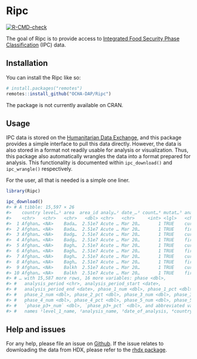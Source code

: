 
<!-- README.md is generated from README.Rmd. Please edit that file -->

# Ripc

<!-- badges: start -->

[![R-CMD-check](https://github.com/OCHA-DAP/Ripc/actions/workflows/R-CMD-check.yaml/badge.svg)](https://github.com/OCHA-DAP/Ripc/actions/workflows/R-CMD-check.yaml)
<!-- badges: end -->

The goal of Ripc is to provide access to [Integrated Food Security Phase
Classification](https://www.ipcinfo.org) (IPC) data.

## Installation

You can install the Ripc like so:

``` r
# install.packages("remotes")
remotes::install_github("OCHA-DAP/Ripc")
```

The package is not currently available on CRAN.

## Usage

IPC data is stored on the [Humanitarian Data
Exchange](https://data.humdata.org/dataset/ipc-country-data), and this
package provides a simple interface to pull this data directly. However,
the data is also stored in a format not readily usable for analysis or
visualization. Thus, this package also automatically wrangles the data
into a format prepared for analysis. This functionality is documented
within `ipc_download()` and `ipc_wrangle()` respectively.

For the user, all that is needed is a simple one liner.

``` r
library(Ripc)

ipc_download()
#> # A tibble: 15,597 × 26
#>    country level…¹ area  area_id analy…² date_…³ count…⁴ mutat…⁵ analy…⁶ popul…⁷
#>    <chr>   <chr>   <chr>   <dbl> <chr>   <chr>     <int> <lgl>   <chr>     <dbl>
#>  1 Afghan… <NA>    Bada…  2.51e7 Acute … Mar 20…       1 TRUE    current 1401209
#>  2 Afghan… <NA>    Bada…  2.51e7 Acute … Mar 20…       1 TRUE    first_… 1401209
#>  3 Afghan… <NA>    Badg…  2.51e7 Acute … Mar 20…       1 TRUE    current  730566
#>  4 Afghan… <NA>    Badg…  2.51e7 Acute … Mar 20…       1 TRUE    first_…  730566
#>  5 Afghan… <NA>    Bagh…  2.51e7 Acute … Mar 20…       1 TRUE    current 1077131
#>  6 Afghan… <NA>    Bagh…  2.51e7 Acute … Mar 20…       1 TRUE    first_… 1077131
#>  7 Afghan… <NA>    Bagh…  2.51e7 Acute … Mar 20…       1 TRUE    current  271631
#>  8 Afghan… <NA>    Bagh…  2.51e7 Acute … Mar 20…       1 TRUE    first_…  271631
#>  9 Afghan… <NA>    Balkh  2.51e7 Acute … Mar 20…       1 TRUE    current 1356012
#> 10 Afghan… <NA>    Balkh  2.51e7 Acute … Mar 20…       1 TRUE    first_… 1356012
#> # … with 15,587 more rows, 16 more variables: phase <dbl>,
#> #   analysis_period <chr>, analysis_period_start <date>,
#> #   analysis_period_end <date>, phase_1_num <dbl>, phase_1_pct <dbl>,
#> #   phase_2_num <dbl>, phase_2_pct <dbl>, phase_3_num <dbl>, phase_3_pct <dbl>,
#> #   phase_4_num <dbl>, phase_4_pct <dbl>, phase_5_num <dbl>, phase_5_pct <dbl>,
#> #   `phase_p3+_num` <dbl>, `phase_p3+_pct` <dbl>, and abbreviated variable
#> #   names ¹​level_1_name, ²​analysis_name, ³​date_of_analysis, ⁴​country_group, …
```

## Help and issues

For any help, please file an issue on
[Github](https://github.com/OCHA-DAP/Ripc/issues). If the issue relates
to downloading the data from HDX, please refer to the [rhdx
package](https://github.com/dickoa/rhdx).
